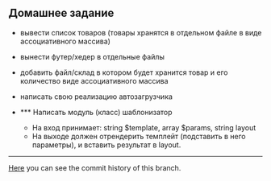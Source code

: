 ## Домашнее задание
- вывести список товаров (товары хранятся в отдельном файле в виде ассоциативного массива)
- вынести футер/хедер в отдельные файлы
- добавить файл/склад в котором будет хранится товар и его количество виде ассоциативного массива
- написать свою реализацию автозагрузчика

- *** Написать модуль (класс) шаблонизатор
  - На вход принимает: string $template, array $params, string layout
  - На выходе должен отрендерить темплейт (подставить в него параметры), и вставить результат в layout.

---
[Here](https://github.com/valnative/nix-project/commits/include) you can see the commit history of this branch.